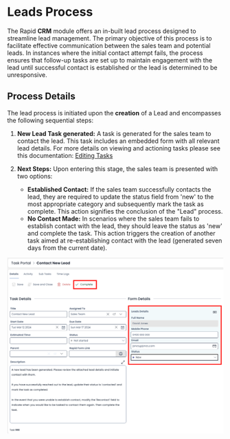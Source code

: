 # Leads Process

The Rapid **CRM** module offers an in-built lead process designed to streamline lead management. The primary objective of this process is to facilitate effective communication between the sales team and potential leads. In instances where the initial contact attempt fails, the process ensures that follow-up tasks are set up to maintain engagement with the lead until successful contact is established or the lead is determined to be unresponsive.

## Process Details

The lead process is initiated upon the **creation** of a Lead and encompasses the following sequential steps:

1. **New Lead Task generated:** A task is generated for the sales team to contact the lead. This task includes an embedded form with all relevant lead details. For more details on viewing and actioning tasks please see this documentation: [Editing Tasks](</docs/Rapid/2-Rapid Standard/1-Tasks/creating-editing-and-deleting-tasks/creating-editing-and-deleting-tasks.md>)

2. **Next Steps:** Upon entering this stage, the sales team is presented with two options: 
    - **Established Contact:**
    If the sales team successfully contacts the lead, they are required to update the status field from 'new' to the most appropriate category and subsequently mark the task as complete. This action signifies the conclusion of the "Lead" process.
    - **No Contact Made:**
    In scenarios where the sales team fails to establish contact with the lead, they should leave the status as 'new' and complete the task. This action triggers the creation of another task aimed at re-establishing contact with the lead (generated seven days from the current date).

![A screenshot demonstrating a task that contains the "Lead Details" embedded form as part of the "Contact New Lead" process that is automatically generated. The screenshot is annotated with a red box to highlight the "Complete" button, and with a red box to highlight the location of the embedded form. The embedded form has the following fields that appear: "Full Name: David Jones", "Mobile Phone: 0400 000 000", "Email: jones@jones.com", "Status: New".](<Form Details.png>)